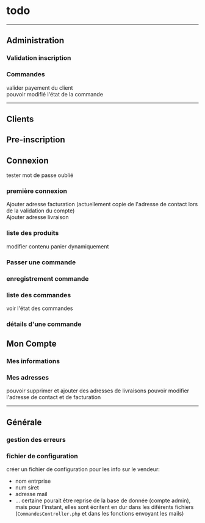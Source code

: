 # todo

-----------------------------
## Administration
### Validation inscription
### Commandes
valider payement du client  
pouvoir modifié l'état de la commande

-------------------------------
## Clients
## Pre-inscription
## Connexion
tester mot de passe oublié  
### première connexion
Ajouter adresse facturation (actuellement copie de l'adresse de contact lors de la validation du compte)  
Ajouter adresse livraison  
### liste des produits
modifier contenu panier dynamiquement
### Passer une commande
### enregistrement commande
### liste des commandes
voir l'état des commandes  
### détails d'une commande
## Mon Compte
### Mes informations
### Mes adresses
pouvoir supprimer et ajouter des adresses de livraisons
pouvoir modifier l'adresse de contact et de facturation

-----------------------------
## Générale
### gestion des erreurs
### fichier de configuration
créer un fichier de configuration pour les info sur le vendeur:
 - nom entrprise
 - num siret
 - adresse mail
 - ...
certaine pourait être reprise de la base de donnée (compte admin), mais pour l'instant, elles sont écritent en dur dans les diférents fichiers (`CommandesController.php` et dans les fonctions envoyant les mails)
